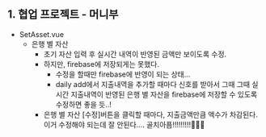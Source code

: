 ## 1. 협업 프로젝트 - 머니부
- SetAsset.vue
  - 은행 별 자산 
    - 초기 자산 입력 후 실시간 내역이 반영된 금액만 보이도록 수정.
    - 하지만, firebase에 저장되게는 못했다.
      - 수정을 할때만 firebase에 반영이 되는 상태...
      - daily add에서 지출내역을 추가할 때마다 신호를 받아서 그때 그때 실시간 지출내역이 반영된 은행 별 자산을 firebase에 저장할 수 있도록 수정하면 좋을 듯..!
    - 은행 별 자산 [수정]버튼을 클릭할 때마다, 지출금액만큼 액수가 차감된다. 이거 수정해야 되는데 잘 안된다.... 골치아픔!!!!!!!!!🤬😤😠
